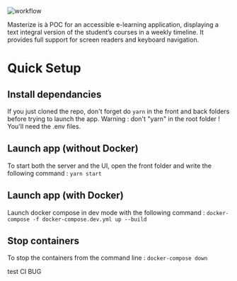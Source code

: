 ![workflow](https://github.com/WildCodeSchool/2104-wns-remote-alphas/actions/workflows/ci.yml/badge.svg)

Masterize is à POC for an accessible e-learning application, displaying a text integral version of the student’s courses in a weekly timeline. It provides full support for screen readers and keyboard navigation.

# Quick Setup

## Install dependancies

If you just cloned the repo, don't forget do `yarn` in the front and back folders before trying to launch the app. Warning : don't "yarn" in the root folder !
You'll need the .env files.

## Launch app (without Docker)

To start both the server and the UI, open the front folder and write the following command :
`yarn start`

## Launch app (with Docker)

Launch docker compose in dev mode with the following command :
`docker-compose -f docker-compose.dev.yml up --build`

## Stop containers

To stop the containers from the command line :
`docker-compose down`

test CI BUG
